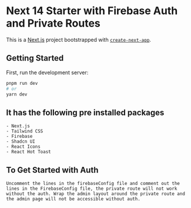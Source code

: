 # Next 14 Starter with Firebase Auth and Private Routes

This is a [Next.js](https://nextjs.org/) project bootstrapped with [`create-next-app`](https://github.com/vercel/next.js/tree/canary/packages/create-next-app).

## Getting Started

First, run the development server:

```bash
pnpm run dev
# or
yarn dev
``` 

## It has the following pre installed packages
    
    - Next.js
    - Tailwind CSS
    - Firebase
    - Shadcn UI
    - React Icons
    - React Hot Toast


## To Get Started with Auth
    Uncomment the lines in the firebaseConfig file and comment out the lines in the FirebaseConfig file, the private route will not work without the auth. Wrap the admin layout around the private route and the admin page will not be accessible without auth.